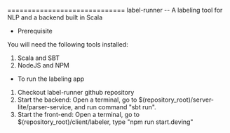 =============================
label-runner -- A labeling tool for NLP and a backend built in Scala

* Prerequisite

You will need the following tools installed:
1. Scala and SBT
2. NodeJS and NPM

* To run the labeling app
1. Checkout label-runner github repository
2. Start the backend: Open a terminal, go to $(repository_root)/server-lite/parser-service, and run command "sbt run".
3. Start the front-end: Open a terminal, go to $(repository_root)/client/labeler, type "npm run start.deving"
